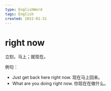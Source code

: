 ```yaml
---
type: EnglishWord
tags: English
created: 2022-01-31
---
```


# right now

立刻，马上；就现在。

例句：

- Just get back here right now. 现在马上回来。
- What are you doing right now. 你现在在做什么。
